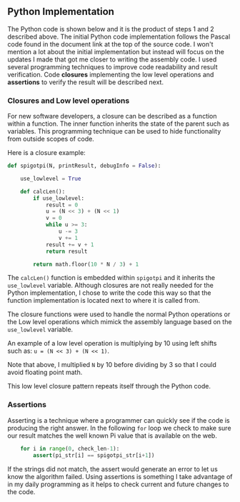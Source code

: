 

## Python Implementation

The Python code is shown below and it is the product of steps 1 and 2 described above.  The initial Python code implementation follows the Pascal code found in the document link at the top of the source code.  I won't mention a lot about the initial implementation but instead will focus on the updates I made that got me closer to writing the assembly code.  I used several programming techniques to improve code readability and result verification. Code **closures** implementing the low level operations and **assertions** to verify the result will be described next.

### Closures and Low level operations

For new software developers, a closure can be described as a function within a function.  The inner function inherits the state of the parent such as variables.  This programming technique can be used to hide functionality from outside scopes of code.

Here is a closure example:

```Python
def spigotpi(N, printResult, debugInfo = False):

    use_lowlevel = True

    def calcLen():
        if use_lowlevel:
            result = 0
            u = (N << 3) + (N << 1)
            v = 0
            while u >= 3:
                u -= 3
                v += 1
            result += v + 1
            return result

        return math.floor(10 * N / 3) + 1
```

The ```calcLen()``` function is embedded within ```spigotpi``` and it inherits the ```use_lowlevel``` variable.  Although closures are not really needed for the Python implementation, I chose to write the code this way so that the function implementation is located next to where it is called from.

The closure functions were used to handle the normal Python operations or the Low level operations which mimick the assembly language based on the ```use_lowlevel``` variable.

An example of a low level operation is multiplying by 10 using left shifts such as:
```u = (N << 3) + (N << 1)```.

Note that above, I multiplied ```N``` by 10 before dividing by 3 so that I could avoid floating point math.

This low level closure pattern repeats itself through the Python code.

### Assertions

Asserting is a technique where a programmer can quickly see if the code is producing the right answer.  In the following ```for``` loop we check to make sure our result matches the well known Pi value that is available on the web.

```Python
    for i in range(0, check_len-1):
        assert(pi_str[i] == spigotpi_str[i+1])
```


If the strings did not match, the assert would generate an error to let us know the algorithm failed.  Using assertions is something I take advantage of in my daily programming as it helps to check current and future changes to the code.


